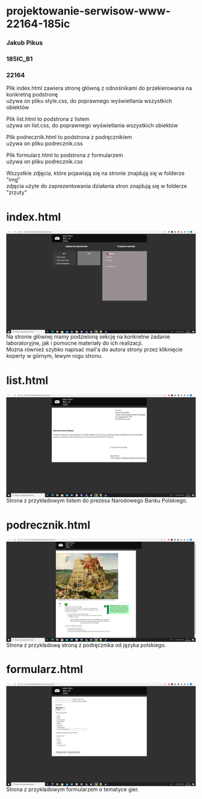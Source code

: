 # projektowanie-serwisow-www-22164-185ic





<h3>Jakub Pikus</h3>
<h3>185IC_B1</h3>
<h3>22164</h3>


<p>Plik index.html zawiera stronę główną z odnośnikami do przekierowania na konkretną podstronę<br>
używa on pliku style.css, do poprawnego wyświetlania wszystkich obiektów</p>

<p>Plik list.html to podstrona z listem<br>
używa on list.css, do poprawnego wyświetlania wszystkich obiektów</p>


<p>Plik podrecznik.html to podstrona z podręcznikiem<br>
używa on pliku podrecznik.css</p>


<p>Plik formularz.html to podstrona z formularzem<br>
używa on pliku podrecznik.css</p>


<p>Wszystkie zdjęcia, które pojawiają się na stronie znajdują się w folderze "img"<br>
zdjęcia użyte do zaprezentowania działania stron znajdują się w folderze "zrzuty"</p>









# index.html

<img src="zrzuty/index.png" alt="index"  style="float: left;" />

<p>Na stronie głównej mamy podzieloną sekcję na konkretne zadanie laboratoryjne, jak i pomocne materiały do ich realizacji.<br>
Można również szybko napisać mail'a do autora strony przez kliknięcie koperty w górnym, lewym rogu stronu.</p>



# list.html

<img src="zrzuty/list.png" alt="list"  style="float: left;" />

<p>Strona z przykładowym listem do prezesa Narodowego Banku Polskiego.</p>



# podrecznik.html

<img src="zrzuty/podrecznik.png" alt="podrecznik"  style="float: left;" />

<p>Strona z przykładową stroną z podręcznika od języka polskiego.</p>



# formularz.html

<img src="zrzuty/formularz.png" alt="formularz"  style="float: left;" />

<p>Strona z przykładowym formularzem o tematyce gier.</p>
